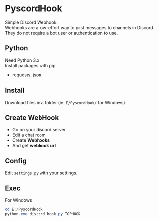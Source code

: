 # PyscordHook
Simple Discord Webhook.   
Webhooks are a low-effort way to post messages to channels in Discord.  
They do not require a bot user or authentication to use.

## Python
Need Python 3.x  
Install packages with pip
  * requests, json

## Install
Download files in a folder (ie: `E/PyscordHook/` for Windows)

## Create WebHook
  * Go on your discord server
  * Edit a chat room
  * Create **Webhooks**
  * And get **webhook url**

## Config
Edit `settings.py` with your settings.

## Exec
For Windows
```powershell
cd E:/PyscordHook
python.exe discord_hook.py TOPHOOK
```
